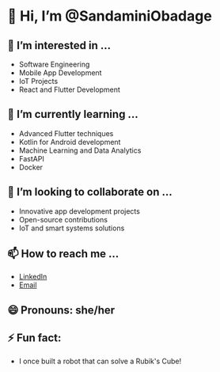 # 👋 Hi, I’m @SandaminiObadage

## 👀 I’m interested in ...
- Software Engineering
- Mobile App Development
- IoT Projects
- React and Flutter Development

## 🌱 I’m currently learning ...
- Advanced Flutter techniques
- Kotlin for Android development
- Machine Learning and Data Analytics
- FastAPI
- Docker

## 💞️ I’m looking to collaborate on ...
- Innovative app development projects
- Open-source contributions
- IoT and smart systems solutions

## 📫 How to reach me ...
- [LinkedIn](https://www.linkedin.com/in/sandamini-obadage-a78764215?lipi=urn%3Ali%3Apage%3Ad_flagship3_profile_view_base_contact_details%3BpCFsbwwzQKOVzqwHQGYXjQ%3D%3D)
- [Email](hashiniobadage6030@gmail.com)


## 😄 Pronouns: she/her

## ⚡ Fun fact:
- I once built a robot that can solve a Rubik's Cube!

